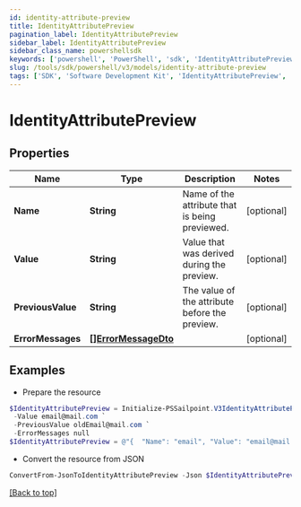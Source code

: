 ```yaml
---
id: identity-attribute-preview
title: IdentityAttributePreview
pagination_label: IdentityAttributePreview
sidebar_label: IdentityAttributePreview
sidebar_class_name: powershellsdk
keywords: ['powershell', 'PowerShell', 'sdk', 'IdentityAttributePreview', 'IdentityAttributePreview'] 
slug: /tools/sdk/powershell/v3/models/identity-attribute-preview
tags: ['SDK', 'Software Development Kit', 'IdentityAttributePreview', 'IdentityAttributePreview']
---
```



# IdentityAttributePreview

## Properties

Name | Type | Description | Notes
------------ | ------------- | ------------- | -------------
**Name** | **String** | Name of the attribute that is being previewed. | [optional] 
**Value** | **String** | Value that was derived during the preview. | [optional] 
**PreviousValue** | **String** | The value of the attribute before the preview. | [optional] 
**ErrorMessages** | [**[]ErrorMessageDto**](error-message-dto) |  | [optional] 

## Examples

- Prepare the resource
```powershell
$IdentityAttributePreview = Initialize-PSSailpoint.V3IdentityAttributePreview  -Name email `
 -Value email@mail.com `
 -PreviousValue oldEmail@mail.com `
 -ErrorMessages null
$IdentityAttributePreview = @"{  "Name": "email", "Value": "email@mail.com", "PreviousValue": "oldEmail@mail.com", "ErrorMessages": "null "}"@
```

- Convert the resource from JSON
```powershell
ConvertFrom-JsonToIdentityAttributePreview -Json $IdentityAttributePreview
```


[[Back to top]](#) 

